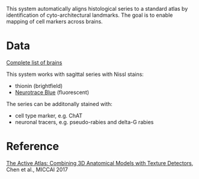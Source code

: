 This system automatically aligns histological series to a standard atlas by identification of cyto-architectural landmarks. The goal is to enable mapping of cell markers across brains.

Data
=========

[Complete list of brains](https://docs.google.com/spreadsheets/d/1QHW_hoMVMcKMEqqkzFnrppu8XT92BPdIagpSqQMAJHA/edit?usp=sharing)

This system works with sagittal series with Nissl stains:
- thionin (brightfield) 
- [Neurotrace Blue](https://www.thermofisher.com/order/catalog/product/N21479) (fluorescent)

The series can be additonally stained with:
- cell type marker, e.g. ChAT
- neuronal tracers, e.g. pseudo-rabies and delta-G rabies


Reference
==========
[The Active Atlas: Combining 3D Anatomical Models with Texture Detectors](https://arxiv.org/abs/1702.08606), Chen et al., MICCAI 2017
